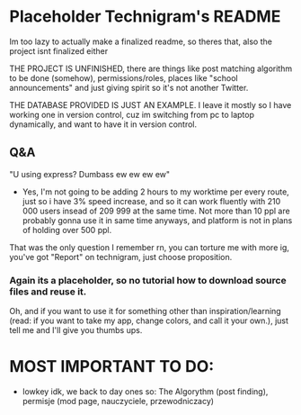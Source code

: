 # Placeholder Technigram's README

Im too lazy to actually make a finalized readme, so theres that, also the project isnt finalized either

THE PROJECT IS UNFINISHED, there are things like post matching algorithm to be done (somehow), permissions/roles, places like "school announcements" and just giving spirit so it's not another Twitter.

THE DATABASE PROVIDED IS JUST AN EXAMPLE. I leave it mostly so I have working one in version control, cuz im switching from pc to laptop dynamically, and want to have it in version control.

## Q&A

"U using express? Dumbass ew ew ew ew"

- Yes, I'm not going to be adding 2 hours to my worktime per every route, just so i have 3% speed increase, and so it can work fluently with 210 000 users insead of 209 999 at the same time. Not more than 10 ppl are probably gonna use it in same time anyways, and platform is not in plans of holding over 500 ppl.

That was the only question I remember rn, you can torture me with more ig, you've got "Report" on technigram, just choose proposition.

### Again its a placeholder, so no tutorial how to download source files and reuse it.

Oh, and if you want to use it for something other than inspiration/learning (read: if you want to take my app, change colors, and call it your own.), just tell me and I'll give you thumbs ups. 

# MOST IMPORTANT TO DO:

- lowkey idk, we back to day ones so: The Algorythm (post finding), permisje (mod page, nauczyciele, przewodniczacy)
